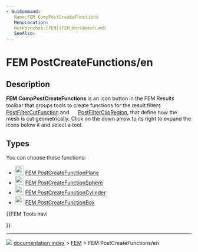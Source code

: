 ```yaml
---
- GuiCommand:
   Name:FEM CompPostCreateFunctions
   MenuLocation:
   Workbenches:[FEM](FEM_Workbench.md)
   SeeAlso:
---
```


# FEM PostCreateFunctions/en

## Description

**FEM CompPostCreateFunctions** is an icon button in the FEM Results toolbar that groups tools to create functions for the result filters <img alt="" src=images/FEM_PostFilterCutFunction.svg  style="width:16px;"> [PostFilterCutFunction](FEM_PostFilterCutFunction.md) and <img alt="" src=images/FEM_PostFilterClipRegion.svg  style="width:16px;"> [PostFilterClipRegion](FEM_PostFilterClipRegion.md), that define how the mesh is cut geometrically. Click on the down arrow to its right to expand the icons below it and select a tool.

## Types

You can choose these functions:

-   <img alt="" src=images/FEM_PostCreateFunctionPlane.svg  style="width:24px;"> [FEM PostCreateFunctionPlane](FEM_PostCreateFunctionPlane.md)
-   <img alt="" src=images/FEM_PostCreateFunctionSphere.svg  style="width:24px;"> [FEM PostCreateFunctionSphere](FEM_PostCreateFunctionSphere.md)
-   <img alt="" src=images/FEM_PostCreateFunctionCylinder.svg  style="width:24px;"> [FEM PostCreateFunctionCylinder](FEM_PostCreateFunctionCylinder.md)
-   <img alt="" src=images/FEM_PostCreateFunctionBox.svg  style="width:24px;"> [FEM PostCreateFunctionBox](FEM_PostCreateFunctionBox.md)





{{FEM Tools navi

}}



---
![](images/Button_right.svg) [documentation index](../README.md) > [FEM](Category_FEM.md) > FEM PostCreateFunctions/en
